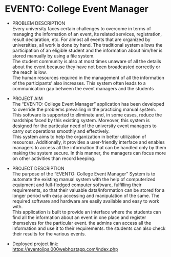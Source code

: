 # EVENTO: College Event Manager

- PROBLEM DESCRIPTION  
Every university faces certain challenges to overcome in terms 
of managing the information of an event, its related services, registration, 
result declaration, etc. For almost all events that are organized by 
universities, all work is done by hand. The traditional system allows the 
participation of an eligible student and the information about him/her is 
stored manually by using a file system.  
The student community is also at most times unaware of all the details about 
the event because they have not been broadcasted correctly or the reach is 
low.  
The human resources required in the management of all the information of 
the participants’ also increases. This system often leads to a communication gap 
between the event managers and the students

- PROJECT AIM  
The “EVENTO: College Event Manager” application has been developed to 
override the problems prevailing in the practicing manual system. This 
software is supported to eliminate and, in some cases, reduce the hardships 
faced by this existing system. Moreover, this system is designed for the 
particular need of the university event managers to carry out operations 
smoothly and effectively.  
This system aims to help the organization in better utilization of resources. 
Additionally, it provides a user-friendly interface and enables managers to 
access all the information that can be handled only by them making the system 
secure. In this manner, the managers can focus more on other activities than 
record keeping.

- PROJECT DESCRIPTION  
The purpose of the “EVENTO: College Event Manager” System is to 
automate the existing manual system with the help of computerized equipment 
and full-fledged computer software, fulfilling their requirements, so that their 
valuable data/information can be stored for a longer period with easy accessing 
and manipulation of the same. The required software and hardware are easily 
available and easy to work with.  
This application is built to provide an interface where the students can find all 
the information about an event in one place and register themselves for the 
particular event. the admins can access all the information and use it to their 
requirements. the students can also check their results for the various events.

- Deployed project link:  
https://eventoiips.000webhostapp.com/index.php

